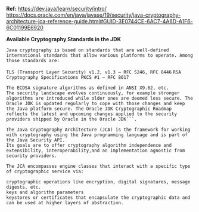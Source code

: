 **Ref:**
https://dev.java/learn/security/intro/
https://docs.oracle.com/en/java/javase/19/security/java-cryptography-architecture-jca-reference-guide.html#GUID-3E0744CE-6AC7-4A6D-A1F6-6C01199E6920

**Available Cryptography Standards in the JDK**

```Java cryptography is based on standards that are well-defined international standards that allow various platforms to operate. Among those standards are:```

```TLS (Transport Layer Security) v1.2, v1.3 – RFC 5246, RFC 8446```
```RSA Cryptography Specifications PKCS #1 – RFC 8017```

```Cryptographic Token Interface Standard (PKCS#11)
The ECDSA signature algorithms as defined in ANSI X9.62, etc.
The security landscape evolves continuously, for example stronger algorithms are introduced while older ones are deemed less secure. The Oracle JDK is updated regularly to cope with those changes and keep the Java platform secure. The Oracle JDK Cryptographic Roadmap reflects the latest and upcoming changes applied to the security providers shipped by Oracle in the Oracle JDK```.

The Java Cryptography Architecture (JCA) is the framework for working with cryptography using the Java programming language and is part of the Java Security API.
Its goals are to offer cryptography algorithm independence and extensibility, interoperability,and an implementation agnostic from security providers.

The JCA encompasses engine classes that interact with a specific type of cryptographic service via:

cryptographic operations like encryption, digital signatures, message digests, etc.
keys and algorithm parameters
keystores or certificates that encapsulate the cryptographic data and can be used at higher layers of abstraction.
